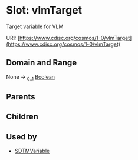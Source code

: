 
# Slot: vlmTarget


Target variable for VLM

URI: [https://www.cdisc.org/cosmos/1-0/vlmTarget](https://www.cdisc.org/cosmos/1-0/vlmTarget)


## Domain and Range

None &#8594;  <sub>0..1</sub> [Boolean](types/Boolean.md)

## Parents


## Children


## Used by

 * [SDTMVariable](SDTMVariable.md)
